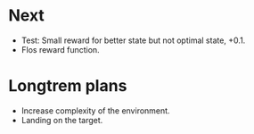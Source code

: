 # Next
* Test: Small reward for better state but not optimal state, +0.1.
* Flos reward function.

# Longtrem plans
* Increase complexity of the environment.
* Landing on the target.

